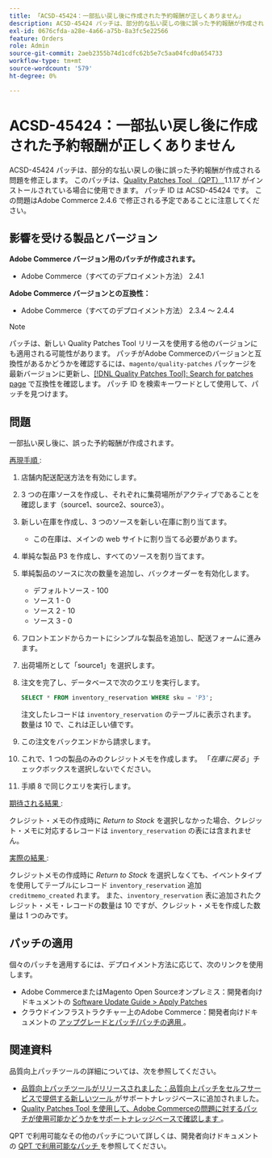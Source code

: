 ```yaml
---
title: 「ACSD-45424：一部払い戻し後に作成された予約報酬が正しくありません」
description: ACSD-45424 パッチは、部分的な払い戻しの後に誤った予約報酬が作成される問題を修正します。 このパッチは、[Quality Patches Tool （QPT） ] （/help/announcements/adobe-commerce-announcements/magento-quality-patches-released-new-tool-to-self-serve-quality-patches.md） 1.1.17 がインストールされている場合に利用できます。 パッチ ID は ACSD-45424 です。 この問題はAdobe Commerce 2.4.6 で修正される予定であることに注意してください。
exl-id: 0676cfda-a28e-4a66-a75b-8a3fc5e22566
feature: Orders
role: Admin
source-git-commit: 2aeb2355b74d1cdfc62b5e7c5aa04fcd0a654733
workflow-type: tm+mt
source-wordcount: '579'
ht-degree: 0%

---
```


# ACSD-45424：一部払い戻し後に作成された予約報酬が正しくありません

ACSD-45424 パッチは、部分的な払い戻しの後に誤った予約報酬が作成される問題を修正します。 このパッチは、[Quality Patches Tool （QPT） ](/help/announcements/adobe-commerce-announcements/magento-quality-patches-released-new-tool-to-self-serve-quality-patches.md)1.1.17 がインストールされている場合に使用できます。 パッチ ID は ACSD-45424 です。 この問題はAdobe Commerce 2.4.6 で修正される予定であることに注意してください。

## 影響を受ける製品とバージョン

**Adobe Commerce バージョン用のパッチが作成されます。**

* Adobe Commerce（すべてのデプロイメント方法） 2.4.1

**Adobe Commerce バージョンとの互換性：**

* Adobe Commerce（すべてのデプロイメント方法） 2.3.4 ～ 2.4.4

>[!NOTE]
>
>パッチは、新しい Quality Patches Tool リリースを使用する他のバージョンにも適用される可能性があります。 パッチがAdobe Commerceのバージョンと互換性があるかどうかを確認するには、`magento/quality-patches` パッケージを最新バージョンに更新し、[[!DNL Quality Patches Tool]: Search for patches page](https://experienceleague.adobe.com/tools/commerce-quality-patches/index.html) で互換性を確認します。 パッチ ID を検索キーワードとして使用して、パッチを見つけます。

## 問題

一部払い戻し後に、誤った予約報酬が作成されます。

<u> 再現手順 </u>:

1. 店舗内配送配送方法を有効にします。
1. 3 つの在庫ソースを作成し、それぞれに集荷場所がアクティブであることを確認します（source1、source2、source3）。
1. 新しい在庫を作成し、3 つのソースを新しい在庫に割り当てます。
   * この在庫は、メインの web サイトに割り当てる必要があります。
1. 単純な製品 P3 を作成し、すべてのソースを割り当てます。
1. 単純製品のソースに次の数量を追加し、バックオーダーを有効化します。
   * デフォルトソース - 100
   * ソース 1 - 0
   * ソース 2 - 10
   * ソース 3 - 0
1. フロントエンドからカートにシンプルな製品を追加し、配送フォームに進みます。
1. 出荷場所として「source1」を選択します。
1. 注文を完了し、データベースで次のクエリを実行します。

   ```sql
   SELECT * FROM inventory_reservation WHERE sku = 'P3';
   ```

   注文したレコードは `inventory_reservation` のテーブルに表示されます。 数量は 10 で、これは正しい値です。
1. この注文をバックエンドから請求します。
1. これで、1 つの製品のみのクレジットメモを作成します。 「*在庫に戻る*」チェックボックスを選択しないでください。
1. 手順 8 で同じクエリを実行します。

<u> 期待される結果 </u>:

クレジット・メモの作成時に *Return to Stock* を選択しなかった場合、クレジット・メモに対応するレコードは `inventory_reservation` の表には含まれません。

<u> 実際の結果 </u>:

クレジットメモの作成時に *Return to Stock* を選択しなくても、イベントタイプを使用してテーブルにレコード `inventory_reservation` 追加 `creditmemo_created` れます。 また、`inventory_reservation` 表に追加されたクレジット・メモ・レコードの数量は 10 ですが、クレジット・メモを作成した数量は 1 つのみです。

## パッチの適用

個々のパッチを適用するには、デプロイメント方法に応じて、次のリンクを使用します。

* Adobe CommerceまたはMagento Open Sourceオンプレミス：開発者向けドキュメントの [Software Update Guide > Apply Patches](https://experienceleague.adobe.com/en/docs/commerce-operations/tools/quality-patches-tool/usage)
* クラウドインフラストラクチャー上のAdobe Commerce：開発者向けドキュメントの [ アップグレードとパッチ/パッチの適用 ](https://experienceleague.adobe.com/en/docs/commerce-cloud-service/user-guide/develop/upgrade/apply-patches)。

## 関連資料

品質向上パッチツールの詳細については、次を参照してください。

* [ 品質向上パッチツールがリリースされました：品質向上パッチをセルフサービスで提供する新しいツール ](/help/announcements/adobe-commerce-announcements/magento-quality-patches-released-new-tool-to-self-serve-quality-patches.md) がサポートナレッジベースに追加されました。
* [Quality Patches Tool を使用して、Adobe Commerceの問題に対するパッチが使用可能かどうかをサポートナレッジベースで確認します ](/help/support-tools/patches-available-in-qpt-tool/check-patch-for-magento-issue-with-magento-quality-patches.md)。

QPT で利用可能なその他のパッチについて詳しくは、開発者向けドキュメントの [QPT で利用可能なパッチ ](https://experienceleague.adobe.com/tools/commerce-quality-patches/index.html) を参照してください。
